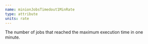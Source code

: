 ```yaml
---
name: minionJobsTimedout1MinRate
type: attribute
units: rate
---
```


The number of jobs that reached the maximum execution time in one minute.